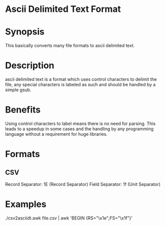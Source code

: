 # Ascii Delimited Text Format

# Synopsis

This basically converts many file formats to ascii delimited text.


# Description

ascii delimited text is a format which uses control characters to delimit the file, any special characters is labeled as such and should be handled by a simple gsub.


# Benefits

Using control characters to label means there is no need for parsing. This leads to a speedup in some cases and the handling by any programming language without a requirement for huge libraries.

# Formats

## CSV
 Record Separator: 1E (Record Separator)
 Field Separator: 1f (Unit Separator)


# Examples

 ./csv2asciidt.awk file.csv | awk 'BEGIN {RS="\x1e";FS="\x1f"}'
